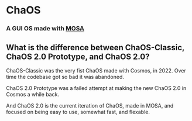 # ChaOS
### A GUI OS made with [MOSA](https://github.com/mosa/MOSA-Project)

## What is the difference between ChaOS-Classic, ChaOS 2.0 Prototype, and ChaOS 2.0?

ChaOS-Classic was the very fist ChaOS made with Cosmos, in 2022.
Over time the codebase got so bad it was abandoned.

ChaOS 2.0 Prototype was a failed attempt at making the new ChaOS 2.0 in Cosmos a while back.

And ChaOS 2.0 is the current iteration of ChaOS, made in MOSA, and focused on being easy to use, somewhat fast, and flexable.
